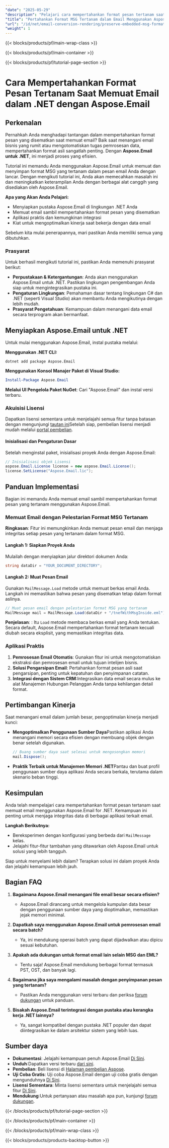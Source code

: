 ```yaml
---
"date": "2025-05-29"
"description": "Pelajari cara mempertahankan format pesan tertanam saat memuat email dengan Aspose.Email untuk .NET, memastikan integritas data dan integrasi yang lancar ke dalam aplikasi Anda."
"title": "Pertahankan Format MSG Tertanam dalam Email Menggunakan Aspose.Email untuk .NET"
"url": "/id/net/email-conversion-rendering/preserve-embedded-msg-formats-aspose-email-net/"
"weight": 1
---
```


{{< blocks/products/pf/main-wrap-class >}}

{{< blocks/products/pf/main-container >}}

{{< blocks/products/pf/tutorial-page-section >}}
# Cara Mempertahankan Format Pesan Tertanam Saat Memuat Email dalam .NET dengan Aspose.Email

## Perkenalan

Pernahkah Anda menghadapi tantangan dalam mempertahankan format pesan yang disematkan saat memuat email? Baik saat menangani email bisnis yang rumit atau mengotomatiskan tugas pemrosesan data, mempertahankan format asli sangatlah penting. Dengan **Aspose.Email untuk .NET**, ini menjadi proses yang efisien.

Tutorial ini memandu Anda menggunakan Aspose.Email untuk memuat dan menyimpan format MSG yang tertanam dalam pesan email Anda dengan lancar. Dengan mengikuti tutorial ini, Anda akan memecahkan masalah ini dan meningkatkan keterampilan Anda dengan berbagai alat canggih yang disediakan oleh Aspose.Email.

**Apa yang Akan Anda Pelajari:**
- Menyiapkan pustaka Aspose.Email di lingkungan .NET Anda
- Memuat email sambil mempertahankan format pesan yang disematkan
- Aplikasi praktis dan kemungkinan integrasi
- Kiat untuk mengoptimalkan kinerja saat bekerja dengan data email

Sebelum kita mulai penerapannya, mari pastikan Anda memiliki semua yang dibutuhkan.

### Prasyarat

Untuk berhasil mengikuti tutorial ini, pastikan Anda memenuhi prasyarat berikut:
- **Perpustakaan & Ketergantungan**: Anda akan menggunakan Aspose.Email untuk .NET. Pastikan lingkungan pengembangan Anda siap untuk mengintegrasikan pustaka ini.
- **Pengaturan Lingkungan**: Pemahaman dasar tentang lingkungan C# dan .NET (seperti Visual Studio) akan membantu Anda mengikutinya dengan lebih mudah.
- **Prasyarat Pengetahuan**: Kemampuan dalam menangani data email secara terprogram akan bermanfaat.

## Menyiapkan Aspose.Email untuk .NET

Untuk mulai menggunakan Aspose.Email, instal pustaka melalui:

**Menggunakan .NET CLI:**
```shell
dotnet add package Aspose.Email
```

**Menggunakan Konsol Manajer Paket di Visual Studio:**
```powershell
Install-Package Aspose.Email
```

**Melalui UI Pengelola Paket NuGet**: Cari "Aspose.Email" dan instal versi terbaru.

### Akuisisi Lisensi

Dapatkan lisensi sementara untuk menjelajahi semua fitur tanpa batasan dengan mengunjungi [tautan ini](https://purchase.aspose.com/temporary-license/)Setelah siap, pembelian lisensi menjadi mudah melalui [portal pembelian](https://purchase.aspose.com/buy).

#### Inisialisasi dan Pengaturan Dasar

Setelah menginstal paket, inisialisasi proyek Anda dengan Aspose.Email:

```csharp
// Inisialisasi objek Lisensi
aspose.Email.License license = new aspose.Email.License();
license.SetLicense("Aspose.Email.lic");
```

## Panduan Implementasi

Bagian ini memandu Anda memuat email sambil mempertahankan format pesan yang tertanam menggunakan Aspose.Email.

### Memuat Email dengan Pelestarian Format MSG Tertanam

**Ringkasan**: Fitur ini memungkinkan Anda memuat pesan email dan menjaga integritas setiap pesan yang tertanam dalam format MSG.

#### Langkah 1: Siapkan Proyek Anda

Mulailah dengan menyiapkan jalur direktori dokumen Anda:

```csharp
string dataDir = "YOUR_DOCUMENT_DIRECTORY";
```

#### Langkah 2: Muat Pesan Email

Gunakan `MailMessage.Load` metode untuk memuat berkas email Anda. Langkah ini memastikan bahwa pesan yang disematkan tetap dalam format aslinya.

```csharp
// Muat pesan email dengan pelestarian format MSG yang tertanam
MailMessage mail = MailMessage.Load(dataDir + "/tnefWithMsgInside.eml");
```

**Penjelasan**: : Itu `Load` metode membaca berkas email yang Anda tentukan. Secara default, Aspose.Email mempertahankan format tertanam kecuali diubah secara eksplisit, yang memastikan integritas data.

### Aplikasi Praktis

1. **Pemrosesan Email Otomatis**: Gunakan fitur ini untuk mengotomatiskan ekstraksi dan pemrosesan email untuk tujuan intelijen bisnis.
2. **Solusi Pengarsipan Email**: Pertahankan format pesan asli saat pengarsipan, penting untuk kepatuhan dan penyimpanan catatan.
3. **Integrasi dengan Sistem CRM**:Integrasikan data email secara mulus ke alat Manajemen Hubungan Pelanggan Anda tanpa kehilangan detail format.

## Pertimbangan Kinerja

Saat menangani email dalam jumlah besar, pengoptimalan kinerja menjadi kunci:

- **Mengoptimalkan Penggunaan Sumber Daya**Pastikan aplikasi Anda menangani memori secara efisien dengan membuang objek dengan benar setelah digunakan.
  
  ```csharp
  // Buang sumber daya saat selesai untuk mengosongkan memori
  mail.Dispose();
  ```

- **Praktik Terbaik untuk Manajemen Memori .NET**Pantau dan buat profil penggunaan sumber daya aplikasi Anda secara berkala, terutama dalam skenario beban tinggi.

## Kesimpulan

Anda telah mempelajari cara mempertahankan format pesan tertanam saat memuat email menggunakan Aspose.Email for .NET. Kemampuan ini penting untuk menjaga integritas data di berbagai aplikasi terkait email. 

**Langkah Berikutnya:**
- Bereksperimen dengan konfigurasi yang berbeda dari `MailMessage` kelas.
- Jelajahi fitur-fitur tambahan yang ditawarkan oleh Aspose.Email untuk solusi yang lebih tangguh.

Siap untuk menyelami lebih dalam? Terapkan solusi ini dalam proyek Anda dan jelajahi kemampuan lebih jauh.

## Bagian FAQ

1. **Bagaimana Aspose.Email menangani file email besar secara efisien?**
   - Aspose.Email dirancang untuk mengelola kumpulan data besar dengan penggunaan sumber daya yang dioptimalkan, memastikan jejak memori minimal.

2. **Dapatkah saya menggunakan Aspose.Email untuk pemrosesan email secara batch?**
   - Ya, ini mendukung operasi batch yang dapat dijadwalkan atau dipicu sesuai kebutuhan.

3. **Apakah ada dukungan untuk format email lain selain MSG dan EML?**
   - Tentu saja! Aspose.Email mendukung berbagai format termasuk PST, OST, dan banyak lagi.

4. **Bagaimana jika saya mengalami masalah dengan penyimpanan pesan yang tertanam?**
   - Pastikan Anda menggunakan versi terbaru dan periksa [forum dukungan](https://forum.aspose.com/c/email/10) untuk panduan.

5. **Bisakah Aspose.Email terintegrasi dengan pustaka atau kerangka kerja .NET lainnya?**
   - Ya, sangat kompatibel dengan pustaka .NET populer dan dapat diintegrasikan ke dalam arsitektur sistem yang lebih luas.

## Sumber daya

- **Dokumentasi**: Jelajahi kemampuan penuh Aspose.Email [Di Sini](https://reference.aspose.com/email/net/).
- **Unduh**:Dapatkan versi terbaru [dari sini](https://releases.aspose.com/email/net/).
- **Pembelian**: Beli lisensi di [Halaman pembelian Aspose](https://purchase.aspose.com/buy).
- **Uji Coba Gratis**: Uji coba Aspose.Email dengan uji coba gratis dengan mengunduhnya [Di Sini](https://releases.aspose.com/email/net/).
- **Lisensi Sementara**: Minta lisensi sementara untuk menjelajahi semua fitur [Di Sini](https://purchase.aspose.com/temporary-license/).
- **Mendukung**:Untuk pertanyaan atau masalah apa pun, kunjungi [forum dukungan](https://forum.aspose.com/c/email/10).

{{< /blocks/products/pf/tutorial-page-section >}}

{{< /blocks/products/pf/main-container >}}

{{< /blocks/products/pf/main-wrap-class >}}

{{< blocks/products/products-backtop-button >}}
